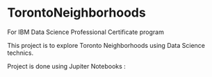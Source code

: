 # TorontoNeighborhoods
For IBM Data Science Professional Certificate program

This project is to explore Toronto Neighborhoods using Data Science technics.

Project is done using Jupiter Notebooks :
